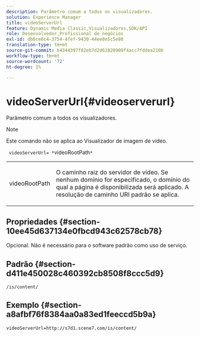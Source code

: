 ```yaml
---
description: Parâmetro comum a todos os visualizadores.
solution: Experience Manager
title: videoServerUrl
feature: Dynamic Media Classic,Visualizadores,SDK/API
role: Desenvolvedor,Profissional de negócios
exl-id: db0ce8c4-3754-4fef-9430-44ee8e5c5e80
translation-type: tm+mt
source-git-commit: b4344397f82eb7d2d61020909f4acc7fddea210b
workflow-type: tm+mt
source-wordcount: '72'
ht-degree: 1%

---
```


# videoServerUrl{#videoserverurl}

Parâmetro comum a todos os visualizadores.

>[!NOTE]
>
>Este comando não se aplica ao Visualizador de imagem de vídeo.

` videoServerUrl= *`videoRootPath`*`

<table id="table_9B98C97485DD4DEB8A6ECBCE8DF6B886"> 
 <tbody> 
  <tr> 
   <td colname="col1"> <p> <span class="codeph"> <span class="varname"> videoRootPath</span> </span> </p> </td> 
   <td colname="col2"> <p> O caminho raiz do servidor de vídeo. Se nenhum domínio for especificado, o domínio do qual a página é disponibilizada será aplicado. A resolução de caminho URI padrão se aplica. </p> </td> 
  </tr> 
 </tbody> 
</table>

## Propriedades {#section-10ee45d637134e0fbcd943c62578cb78}

Opcional. Não é necessário para o software padrão como uso de serviço.

## Padrão {#section-d411e450028c460392cb8508f8ccc5d9}

`/is/content/`

## Exemplo {#section-a8afbf76f8384aa0a83ed1feeccd5b9a}

```
videoServerUrl=http://s7d1.scene7.com/is/content/
```
